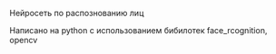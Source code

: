 Нейросеть по распознованию лиц

Написано на python с использованием бибилотек face_rcognition, opencv
